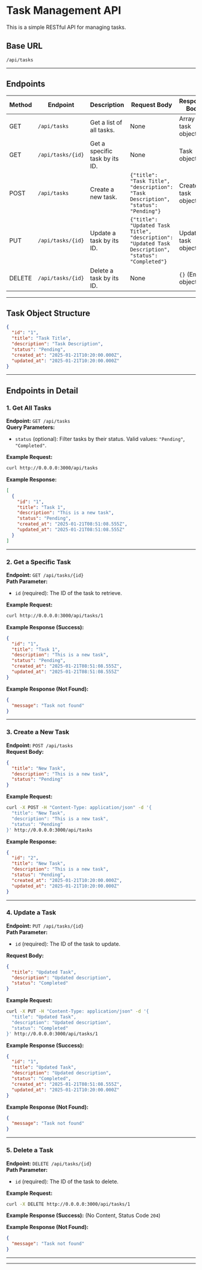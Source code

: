 # **Task Management API**

This is a simple RESTful API for managing tasks.

## **Base URL**

`/api/tasks`

---

## **Endpoints**

| Method | Endpoint            | Description                  | Request Body                                                                                  | Response Body         |
|--------|---------------------|------------------------------|----------------------------------------------------------------------------------------------|-----------------------|
| GET    | `/api/tasks`        | Get a list of all tasks.     | None                                                                                         | Array of task objects |
| GET    | `/api/tasks/{id}`   | Get a specific task by its ID. | None                                                                                         | Task object           |
| POST   | `/api/tasks`        | Create a new task.           | `{"title": "Task Title", "description": "Task Description", "status": "Pending"}`            | Created task object   |
| PUT    | `/api/tasks/{id}`   | Update a task by its ID.     | `{"title": "Updated Task Title", "description": "Updated Task Description", "status": "Completed"}` | Updated task object   |
| DELETE | `/api/tasks/{id}`   | Delete a task by its ID.     | None                                                                                         | `{}` (Empty object)   |

---

## **Task Object Structure**

```json
{
  "id": "1",
  "title": "Task Title",
  "description": "Task Description",
  "status": "Pending",
  "created_at": "2025-01-21T10:20:00.000Z",
  "updated_at": "2025-01-21T10:20:00.000Z"
}
```

---

## **Endpoints in Detail**

### **1. Get All Tasks**

**Endpoint:** `GET /api/tasks`  
**Query Parameters:**  
- `status` (optional): Filter tasks by their status. Valid values: `"Pending"`, `"Completed"`.  

**Example Request:**
```bash
curl http://0.0.0.0:3000/api/tasks
```

**Example Response:**
```json
[
  {
    "id": "1",
    "title": "Task 1",
    "description": "This is a new task",
    "status": "Pending",
    "created_at": "2025-01-21T08:51:08.555Z",
    "updated_at": "2025-01-21T08:51:08.555Z"
  }
]
```

---

### **2. Get a Specific Task**

**Endpoint:** `GET /api/tasks/{id}`  
**Path Parameter:**  
- `id` (required): The ID of the task to retrieve.  

**Example Request:**
```bash
curl http://0.0.0.0:3000/api/tasks/1
```

**Example Response (Success):**
```json
{
  "id": "1",
  "title": "Task 1",
  "description": "This is a new task",
  "status": "Pending",
  "created_at": "2025-01-21T08:51:08.555Z",
  "updated_at": "2025-01-21T08:51:08.555Z"
}
```

**Example Response (Not Found):**
```json
{
  "message": "Task not found"
}
```

---

### **3. Create a New Task**

**Endpoint:** `POST /api/tasks`  
**Request Body:**
```json
{
  "title": "New Task",
  "description": "This is a new task",
  "status": "Pending"
}
```

**Example Request:**
```bash
curl -X POST -H "Content-Type: application/json" -d '{
  "title": "New Task",
  "description": "This is a new task",
  "status": "Pending"
}' http://0.0.0.0:3000/api/tasks
```

**Example Response:**
```json
{
  "id": "2",
  "title": "New Task",
  "description": "This is a new task",
  "status": "Pending",
  "created_at": "2025-01-21T10:20:00.000Z",
  "updated_at": "2025-01-21T10:20:00.000Z"
}
```

---

### **4. Update a Task**

**Endpoint:** `PUT /api/tasks/{id}`  
**Path Parameter:**  
- `id` (required): The ID of the task to update.  

**Request Body:**
```json
{
  "title": "Updated Task",
  "description": "Updated description",
  "status": "Completed"
}
```

**Example Request:**
```bash
curl -X PUT -H "Content-Type: application/json" -d '{
  "title": "Updated Task",
  "description": "Updated description",
  "status": "Completed"
}' http://0.0.0.0:3000/api/tasks/1
```

**Example Response (Success):**
```json
{
  "id": "1",
  "title": "Updated Task",
  "description": "Updated description",
  "status": "Completed",
  "created_at": "2025-01-21T08:51:08.555Z",
  "updated_at": "2025-01-21T10:20:00.000Z"
}
```

**Example Response (Not Found):**
```json
{
  "message": "Task not found"
}
```

---

### **5. Delete a Task**

**Endpoint:** `DELETE /api/tasks/{id}`  
**Path Parameter:**  
- `id` (required): The ID of the task to delete.  

**Example Request:**
```bash
curl -X DELETE http://0.0.0.0:3000/api/tasks/1
```

**Example Response (Success):**
(No Content, Status Code `204`)

**Example Response (Not Found):**
```json
{
  "message": "Task not found"
}
```

---

---
